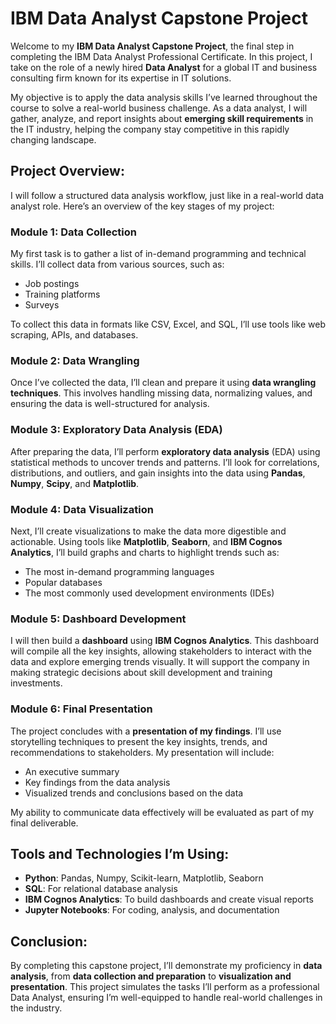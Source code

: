 # IBM Data Analyst Capstone Project

Welcome to my **IBM Data Analyst Capstone Project**, the final step in completing the IBM Data Analyst Professional Certificate. In this project, I take on the role of a newly hired **Data Analyst** for a global IT and business consulting firm known for its expertise in IT solutions.

My objective is to apply the data analysis skills I’ve learned throughout the course to solve a real-world business challenge. As a data analyst, I will gather, analyze, and report insights about **emerging skill requirements** in the IT industry, helping the company stay competitive in this rapidly changing landscape.

## Project Overview:
I will follow a structured data analysis workflow, just like in a real-world data analyst role. Here’s an overview of the key stages of my project:

### Module 1: Data Collection
My first task is to gather a list of in-demand programming and technical skills. I’ll collect data from various sources, such as:
- Job postings
- Training platforms
- Surveys

To collect this data in formats like CSV, Excel, and SQL, I’ll use tools like web scraping, APIs, and databases.

### Module 2: Data Wrangling
Once I’ve collected the data, I’ll clean and prepare it using **data wrangling techniques**. This involves handling missing data, normalizing values, and ensuring the data is well-structured for analysis.

### Module 3: Exploratory Data Analysis (EDA)
After preparing the data, I’ll perform **exploratory data analysis** (EDA) using statistical methods to uncover trends and patterns. I’ll look for correlations, distributions, and outliers, and gain insights into the data using **Pandas**, **Numpy**, **Scipy**, and **Matplotlib**.

### Module 4: Data Visualization
Next, I’ll create visualizations to make the data more digestible and actionable. Using tools like **Matplotlib**, **Seaborn**, and **IBM Cognos Analytics**, I’ll build graphs and charts to highlight trends such as:
- The most in-demand programming languages
- Popular databases
- The most commonly used development environments (IDEs)

### Module 5: Dashboard Development
I will then build a **dashboard** using **IBM Cognos Analytics**. This dashboard will compile all the key insights, allowing stakeholders to interact with the data and explore emerging trends visually. It will support the company in making strategic decisions about skill development and training investments.

### Module 6: Final Presentation
The project concludes with a **presentation of my findings**. I’ll use storytelling techniques to present the key insights, trends, and recommendations to stakeholders. My presentation will include:
- An executive summary
- Key findings from the data analysis
- Visualized trends and conclusions based on the data

My ability to communicate data effectively will be evaluated as part of my final deliverable.

## Tools and Technologies I’m Using:
- **Python**: Pandas, Numpy, Scikit-learn, Matplotlib, Seaborn
- **SQL**: For relational database analysis
- **IBM Cognos Analytics**: To build dashboards and create visual reports
- **Jupyter Notebooks**: For coding, analysis, and documentation

## Conclusion:
By completing this capstone project, I’ll demonstrate my proficiency in **data analysis**, from **data collection and preparation** to **visualization and presentation**. This project simulates the tasks I’ll perform as a professional Data Analyst, ensuring I’m well-equipped to handle real-world challenges in the industry.
